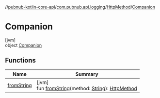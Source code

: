 //[pubnub-kotlin-core-api](../../../../index.md)/[com.pubnub.api.logging](../../index.md)/[HttpMethod](../index.md)/[Companion](index.md)

# Companion

[jvm]\
object [Companion](index.md)

## Functions

| Name | Summary |
|---|---|
| [fromString](from-string.md) | [jvm]<br>fun [fromString](from-string.md)(method: [String](https://kotlinlang.org/api/core/kotlin-stdlib/kotlin/-string/index.html)): [HttpMethod](../index.md) |
